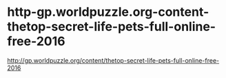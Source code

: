 # http-gp.worldpuzzle.org-content-thetop-secret-life-pets-full-online-free-2016
http://gp.worldpuzzle.org/content/thetop-secret-life-pets-full-online-free-2016
